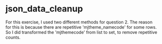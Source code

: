 # json_data_cleanup
For this exercise, I used two different methods for question 2. The reason for this is because there are repetitive 'mjtheme_namecode' for some rows. So I did transformed the 'mjthemecode' from list to set, to remove repetitive counts.  
